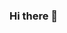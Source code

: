 ### Hi there 👋

<!--
**ycine/ycine** is a ✨ _special_ ✨ repository because its `README.md` (this file) appears on your GitHub profile.


 Hi I`m Marcin, i started learning programming and other IT technologies at my studies😄 but mostly, i learned by myself.
 
 My main known language is Python
 I learned CSS and HTML and JavaScript at some point.
 
 I learning/i would learn Java Script more because i`m sure this take my web application made in Flask or Django to the next level.
 

